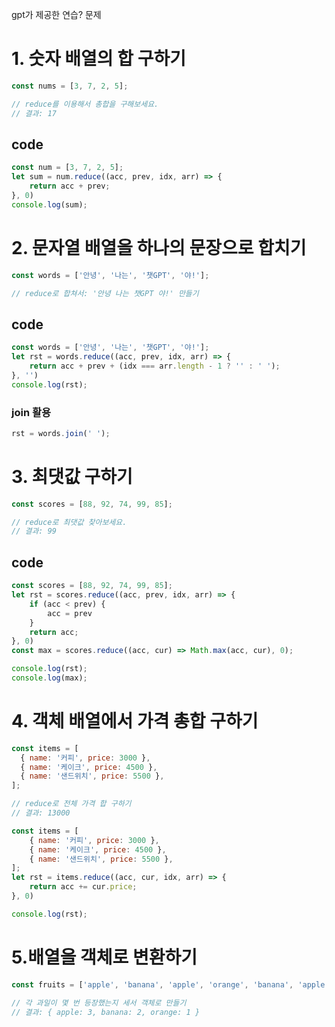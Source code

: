 gpt가 제공한 연습? 문제
# 1. 숫자 배열의 합 구하기
```js
const nums = [3, 7, 2, 5];

// reduce를 이용해서 총합을 구해보세요.
// 결과: 17

```

## code
```js
const num = [3, 7, 2, 5];
let sum = num.reduce((acc, prev, idx, arr) => {
    return acc + prev;
}, 0)
console.log(sum);
```

# 2. 문자열 배열을 하나의 문장으로 합치기
```js
const words = ['안녕', '나는', '챗GPT', '야!'];

// reduce로 합쳐서: '안녕 나는 챗GPT 야!' 만들기
```

## code
```js
const words = ['안녕', '나는', '챗GPT', '야!'];
let rst = words.reduce((acc, prev, idx, arr) => {
    return acc + prev + (idx === arr.length - 1 ? '' : ' ');
}, '')
console.log(rst);
```

### join 활용
```js
rst = words.join(' ');
```

# 3. 최댓값 구하기
```js
const scores = [88, 92, 74, 99, 85];

// reduce로 최댓값 찾아보세요.
// 결과: 99
```

## code
```js
const scores = [88, 92, 74, 99, 85];
let rst = scores.reduce((acc, prev, idx, arr) => {
    if (acc < prev) {
        acc = prev
    }
    return acc;
}, 0)
const max = scores.reduce((acc, cur) => Math.max(acc, cur), 0);

console.log(rst);
console.log(max);
```
# 4. 객체 배열에서 가격 총합 구하기
```js
const items = [
  { name: '커피', price: 3000 },
  { name: '케이크', price: 4500 },
  { name: '샌드위치', price: 5500 },
];

// reduce로 전체 가격 합 구하기
// 결과: 13000
```

```js
const items = [
    { name: '커피', price: 3000 },
    { name: '케이크', price: 4500 },
    { name: '샌드위치', price: 5500 },
];
let rst = items.reduce((acc, cur, idx, arr) => {
    return acc += cur.price;
}, 0)

console.log(rst);
```
# 5.배열을 객체로 변환하기
```js
const fruits = ['apple', 'banana', 'apple', 'orange', 'banana', 'apple'];

// 각 과일이 몇 번 등장했는지 세서 객체로 만들기
// 결과: { apple: 3, banana: 2, orange: 1 }
```